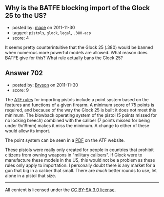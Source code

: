 ## Why is the BATFE blocking import of the Glock 25 to the US?

- posted by: [mace](https://stackexchange.com/users/-1/163-mace) on 2011-11-30
- tagged: `pistols`, `glock`, `legal`, `.380-acp`
- score: 4

<p>It seems pretty counterintuitive that the Glock 25 (.380) would be banned when numerous more powerful models are allowed. What reason does BATFE give for this? What rule actually bans the Glock 25?</p>



## Answer 702

- posted by: [Bryson](https://stackexchange.com/users/-1/32-bryson) on 2011-11-30
- score: 9

<p>The <a href="http://www.atf.gov/firearms/how-to/import-firearms-ammo-implements-of-war.html">ATF rules</a> for importing pistols include a point system based on the features and functions of a given firearm. A minimum score of 75 points is required, and because of the way the Glock 25 is built it does not meet this minimum. The blowback operating system of the pistol (5 points missed for no locking breech) combined with the caliber (7 points missed for being under 9x19mm) makes it miss the minimum. A change to either of these would allow its import.</p>

<p>The point system can be seen in a <a href="http://www.atf.gov/forms/download/atf-f-5330-5.pdf">PDF</a> on the ATF website.</p>

<p>These pistols were really only created for people in countries that prohibit citizens from owning weapons in "military calibers".  If Glock were to manufacture these models in the US, this would not be a problem as these rules only apply to importation. I personally doubt there is any market for a gun that big in a caliber that small. There are <em>much</em> better rounds to use, let alone in a pistol that size.</p>




---

All content is licensed under the [CC BY-SA 3.0 license](https://creativecommons.org/licenses/by-sa/3.0/).
